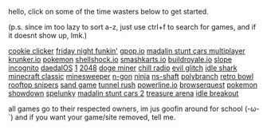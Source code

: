 hello, click on some of the time wasters below to get started.

(p.s. since im too lazy to sort a-z, just use ctrl+f to search for games, and if it doesnt show up,  lmk.)

[cookie clicker](https://pixelamp-isgay.github.io/projects/cookie-clicker/)
[friday night funkin'](https://pixelamp-isgay.github.io/projects/fnf/)
[gpop.io](https://pixelamp-isgay.github.io/projects/gpop.io/)
[madalin stunt cars multiplayer](https://pixelamp-isgay.github.io/projects/madalincarsmultiplayer/)
[krunker.io](https://pixelamp-isgay.github.io/projects/krunkr/)
[pokemon](https://https://pixelamp-isgay.github.io/projects/pokemon/)
[shellshock.io](https://pixelamp-isgay.github.io/projects/shellshock.io/)
[smashkarts.io](https://pixelamp-isgay.github.io/projects/smashkarts.io/)
[buildroyale.io](https://pixelamp-isgay.github.io/projects/buildroyale.io/)
[slope](https://pixelamp-isgay.github.io/projects/slope/)
[incognito](https://pixelamp-isgay.github.io/projects/incognito/)
[daedalOS](https://pixelamp-isgay.github.io/projects/daedalOS/)
[1](https://pixelamp-isgay.github.io/projects/1/)
[2048](https://pixelamp-isgay.github.io/projects/2048/)
[doge miner](https://pixelamp-isgay.github.io/projects/DogeMiner/)
[chill radio](https://pixelamp-isgay.github.io/projects/chill-radio/)
[evil glitch](https://pixelamp-isgay.github.io/projects/evil-glitch/)
[idle shark](https://pixelamp-isgay.github.io/projects/idle-shark/)
[minecraft classic](https://pixelamp-isgay.github.io/projects/minecraft-classic/)
[minesweeper](https://pixelamp-isgay.github.io/projects/minesweeper/)
[n-gon](https://pixelamp-isgay.github.io/projects/n-gon/)
[ninja](https://pixelamp-isgay.github.io/projects/ninja/)
[ns-shaft](https://pixelamp-isgay.github.io/projects/ns-shaft/)
[polybranch](https://pixelamp-isgay.github.io/projects/polybranch/)
[retro bowl](https://pixelamp-isgay.github.io/projects/retro-bowl/)
[rooftop snipers](https://pixelamp-isgay.github.io/projects/rooftop-snipers/)
[sand game](https://pixelamp-isgay.github.io/projects/sand-game/)
[tunnel rush](https://pixelamp-isgay.github.io/projects/tunnel-rush/)
[powerline.io](https://pixelamp-isgay.github.io/projects/powerline.io/)
[browserquest](https://pixelamp-isgay.github.io/projects/browserquest/)
[pokemon showdown](https://pixelamp-isgay.github.io/projects/pokemonshowdown/)
[spelunky](https://pixelamp-isgay.github.io/projects/spelunkyHTML5/)
[madalin stunt cars 2](https://pixelamp-isgay.github.io/projects/madalin%20stunt%20cars%202/)
[treasure arena](https://pixelamp-isgay.github.io/projects/treasurearena/)
[idle breakout](pixelamp-isgay.github.io/projects/idlebreakout/)

all games go to their respected owners, im jus goofin around for school (-ω-`)
and if you want your game/site removed, tell me.

